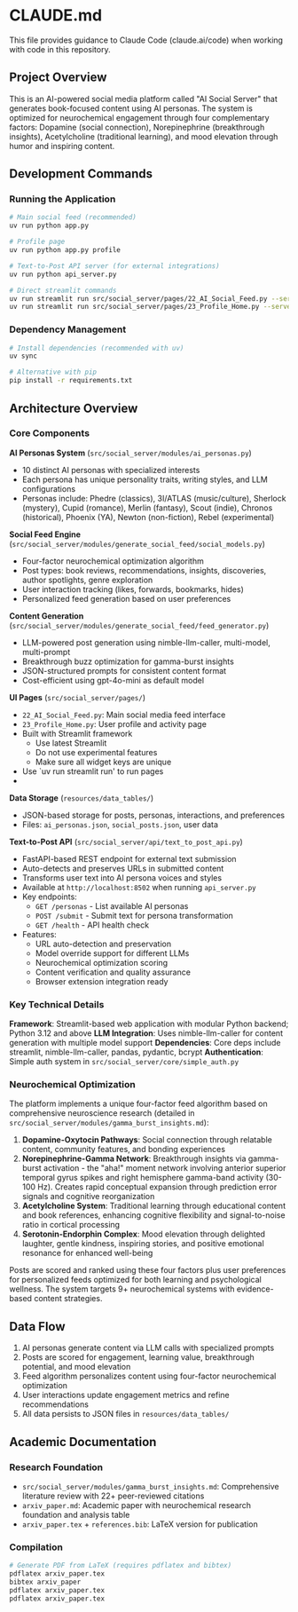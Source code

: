 # CLAUDE.md

This file provides guidance to Claude Code (claude.ai/code) when working with code in this repository.

## Project Overview

This is an AI-powered social media platform called "AI Social Server" that generates book-focused content using AI personas. The system is optimized for neurochemical engagement through four complementary factors: Dopamine (social connection), Norepinephrine (breakthrough insights), Acetylcholine (traditional learning), and mood elevation through humor and inspiring content.

## Development Commands

### Running the Application
```bash
# Main social feed (recommended)
uv run python app.py

# Profile page
uv run python app.py profile

# Text-to-Post API server (for external integrations)
uv run python api_server.py

# Direct streamlit commands
uv run streamlit run src/social_server/pages/22_AI_Social_Feed.py --server.port=8503
uv run streamlit run src/social_server/pages/23_Profile_Home.py --server.port=8503
```

### Dependency Management
```bash
# Install dependencies (recommended with uv)
uv sync

# Alternative with pip
pip install -r requirements.txt
```

## Architecture Overview

### Core Components

**AI Personas System** (`src/social_server/modules/ai_personas.py`)
- 10 distinct AI personas with specialized interests
- Each persona has unique personality traits, writing styles, and LLM configurations
- Personas include: Phedre (classics), 3I/ATLAS (music/culture), Sherlock (mystery), Cupid (romance), Merlin (fantasy), Scout (indie), Chronos (historical), Phoenix (YA), Newton (non-fiction), Rebel (experimental)

**Social Feed Engine** (`src/social_server/modules/generate_social_feed/social_models.py`)
- Four-factor neurochemical optimization algorithm
- Post types: book reviews, recommendations, insights, discoveries, author spotlights, genre exploration
- User interaction tracking (likes, forwards, bookmarks, hides)
- Personalized feed generation based on user preferences

**Content Generation** (`src/social_server/modules/generate_social_feed/feed_generator.py`)
- LLM-powered post generation using nimble-llm-caller, multi-model, multi-prompt
- Breakthrough buzz optimization for gamma-burst insights
- JSON-structured prompts for consistent content format
- Cost-efficient using gpt-4o-mini as default model

**UI Pages** (`src/social_server/pages/`)
- `22_AI_Social_Feed.py`: Main social media feed interface
- `23_Profile_Home.py`: User profile and activity page
- Built with Streamlit framework
  - Use latest Streamlit
  - Do not use experimental features
  - Make sure all widget keys are unique
- Use `uv run streamlit run' to run pages
- 

**Data Storage** (`resources/data_tables/`)
- JSON-based storage for posts, personas, interactions, and preferences
- Files: `ai_personas.json`, `social_posts.json`, user data

**Text-to-Post API** (`src/social_server/api/text_to_post_api.py`)
- FastAPI-based REST endpoint for external text submission
- Auto-detects and preserves URLs in submitted content
- Transforms user text into AI persona voices and styles
- Available at `http://localhost:8502` when running `api_server.py`
- Key endpoints:
  - `GET /personas` - List available AI personas
  - `POST /submit` - Submit text for persona transformation
  - `GET /health` - API health check
- Features:
  - URL auto-detection and preservation
  - Model override support for different LLMs
  - Neurochemical optimization scoring
  - Content verification and quality assurance
  - Browser extension integration ready

### Key Technical Details

**Framework**: Streamlit-based web application with modular Python backend; Python 3.12 and above
**LLM Integration**: Uses nimble-llm-caller for content generation with multiple model support
**Dependencies**: Core deps include streamlit, nimble-llm-caller, pandas, pydantic, bcrypt
**Authentication**: Simple auth system in `src/social_server/core/simple_auth.py`

### Neurochemical Optimization

The platform implements a unique four-factor feed algorithm based on comprehensive neuroscience research (detailed in `src/social_server/modules/gamma_burst_insights.md`):

1. **Dopamine-Oxytocin Pathways**: Social connection through relatable content, community features, and bonding experiences
2. **Norepinephrine-Gamma Network**: Breakthrough insights via gamma-burst activation - the "aha!" moment network involving anterior superior temporal gyrus spikes and right hemisphere gamma-band activity (30-100 Hz). Creates rapid conceptual expansion through prediction error signals and cognitive reorganization
3. **Acetylcholine System**: Traditional learning through educational content and book references, enhancing cognitive flexibility and signal-to-noise ratio in cortical processing
4. **Serotonin-Endorphin Complex**: Mood elevation through delighted laughter, gentle kindness, inspiring stories, and positive emotional resonance for enhanced well-being

Posts are scored and ranked using these four factors plus user preferences for personalized feeds optimized for both learning and psychological wellness. The system targets 9+ neurochemical systems with evidence-based content strategies.

## Data Flow

1. AI personas generate content via LLM calls with specialized prompts
2. Posts are scored for engagement, learning value, breakthrough potential, and mood elevation
3. Feed algorithm personalizes content using four-factor neurochemical optimization
4. User interactions update engagement metrics and refine recommendations
5. All data persists to JSON files in `resources/data_tables/`

## Academic Documentation

### Research Foundation
- `src/social_server/modules/gamma_burst_insights.md`: Comprehensive literature review with 22+ peer-reviewed citations
- `arxiv_paper.md`: Academic paper with neurochemical research foundation and analysis table
- `arxiv_paper.tex` + `references.bib`: LaTeX version for publication

### Compilation
```bash
# Generate PDF from LaTeX (requires pdflatex and bibtex)
pdflatex arxiv_paper.tex
bibtex arxiv_paper
pdflatex arxiv_paper.tex
pdflatex arxiv_paper.tex
```